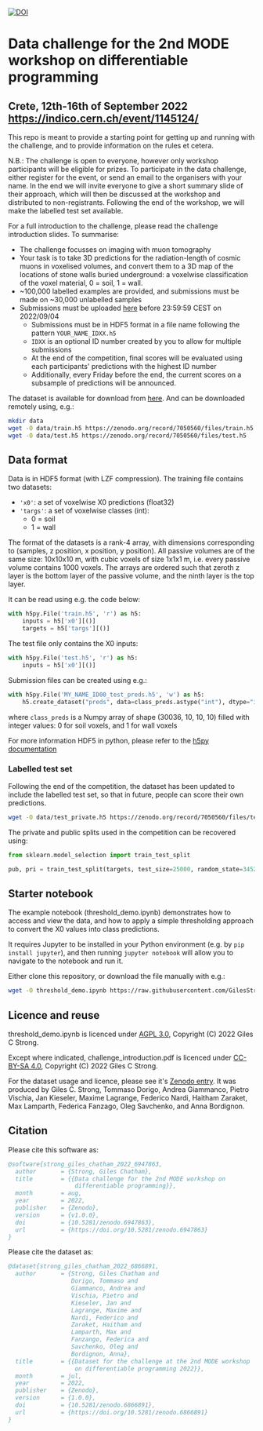 [![DOI](https://zenodo.org/badge/DOI/10.5281/zenodo.6947863.svg)](https://doi.org/10.5281/zenodo.6947863)

# Data challenge for the 2nd MODE workshop on differentiable programming

## Crete, 12th-16th of September 2022 https://indico.cern.ch/event/1145124/

This repo is meant to provide a starting point for getting up and running with the challenge, and to provide information on the rules et cetera.

N.B.: The challenge is open to everyone, however only workshop participants will be eligible for prizes. To participate in the data challenge, either register for the event, or send an email to the organisers with your name. In the end we will invite everyone to give a short summary slide of their approach, which will then be discussed at the workshop and distributed to non-registrants. Following the end of the workshop, we will make the labelled test set available.

For a full introduction to the challenge, please read the challenge introduction slides. To summarise:

- The challenge focusses on imaging with muon tomography
- Your task is to take 3D predictions for the radiation-length of cosmic muons in voxelised volumes, and convert them to a 3D map of the locations of stone walls buried underground: a voxelwise classification of the voxel material, 0 = soil, 1 = wall.
- ~100,000 labelled examples are provided, and submissions must be made on ~30,000 unlabelled samples
- Submissions must be uploaded [here](https://cernbox.cern.ch/index.php/s/ylsOYg9q7hcRk4l) before 23:59:59 CEST on 2022/09/04
    - Submissions must be in HDF5 format in a file name following the pattern `YOUR_NAME_IDXX.h5`
    - `IDXX` is an optional ID number created by you to allow for multiple submissions
    - At the end of the competition, final scores will be evaluated using each participants' predictions with the highest ID number
    - Additionally, every Friday before the end, the current scores on a subsample of predictions will be announced.

The dataset is available for download from [here](https://doi.org/10.5281/zenodo.7050560).
And can be downloaded remotely using, e.g.:

```bash
mkdir data
wget -O data/train.h5 https://zenodo.org/record/7050560/files/train.h5
wget -O data/test.h5 https://zenodo.org/record/7050560/files/test.h5    
```

## Data format

Data is in HDF5 format (with LZF compression). The training file contains two datasets:

- `'x0'`: a set of voxelwise X0 predictions (float32)
- `'targs'`: a set of voxelwise classes (int):
    - 0 = soil
    - 1 = wall

The format of the datasets is a rank-4 array, with dimensions corresponding to (samples, z position, x position, y position).
All passive volumes are of the same size: 10x10x10 m, with cubic voxels of size 1x1x1 m, i.e. every passive volume contains 1000 voxels.
The arrays are ordered such that zeroth z layer is the bottom layer of the passive volume, and the ninth layer is the top layer.

It can be read using e.g. the code below:

```python
with h5py.File('train.h5', 'r') as h5:
    inputs = h5['x0'][()]
    targets = h5['targs'][()]
```

The test file only contains the X0 inputs:

```python
with h5py.File('test.h5', 'r') as h5:
    inputs = h5['x0'][()]
```

Submission files can be created using e.g.:

```python
with h5py.File('MY_NAME_ID00_test_preds.h5', 'w') as h5:
    h5.create_dataset("preds", data=class_preds.astype("int"), dtype="int", compression='lzf')
```

where `class_preds` is a Numpy array of shape (30036, 10, 10, 10) filled with integer values: 0 for soil voxels, and 1 for wall voxels

For more information HDF5 in python, please refer to the [h5py documentation](https://docs.h5py.org/en/stable/)

### Labelled test set

Following the end of the competition, the dataset has been updated to include the labelled test set, so that in future, people can score their own predictions.

```bash
wget -O data/test_private.h5 https://zenodo.org/record/7050560/files/test_private.h5 
```

The private and public splits used in the competition can be recovered using:

```python
from sklearn.model_selection import train_test_split

pub, pri = train_test_split(targets, test_size=25000, random_state=3452, shuffle=True)
```

## Starter notebook

The example notebook (threshold_demo.ipynb) demonstrates how to access and view the data, and how to apply a simple thresholding approach to convert the X0 values into class predictions.

It requires Jupyter to be installed in your Python environment (e.g. by `pip install jupyter`), and then running `jupyter notebook` will allow you to navigate to the notebook and run it.

Either clone this repository, or download the file manually with e.g.:

```bash
wget -O threshold_demo.ipynb https://raw.githubusercontent.com/GilesStrong/mode_diffprog_22_challenge/main/threshold_demo.ipynb
```

## Licence and reuse

threshold_demo.ipynb is licenced under [AGPL 3.0](https://github.com/GilesStrong/mode_diffprog_22_challenge/blob/main/LICENSE), Copyright (C) 2022 Giles C Strong.

Except where indicated, challenge_introduction.pdf is licenced under [CC-BY-SA 4.0](https://creativecommons.org/licenses/by-sa/4.0/), Copyright (C) 2022 Giles C Strong.

For the dataset usage and licence, please see it's [Zenodo entry](https://doi.org/10.5281/zenodo.6866890). It was produced by Giles C. Strong, Tommaso Dorigo, Andrea Giammanco, Pietro Vischia, Jan Kieseler, Maxime Lagrange, Federico Nardi, Haitham Zaraket, Max Lamparth, Federica Fanzago, Oleg Savchenko, and Anna Bordignon.


## Citation

Please cite this software as:

```bibtex
@software{strong_giles_chatham_2022_6947863,
  author       = {Strong, Giles Chatham},
  title        = {{Data challenge for the 2nd MODE workshop on 
                   differentiable programming}},
  month        = aug,
  year         = 2022,
  publisher    = {Zenodo},
  version      = {v1.0.0},
  doi          = {10.5281/zenodo.6947863},
  url          = {https://doi.org/10.5281/zenodo.6947863}
}
```

Please cite the dataset as:

```bibtex
@dataset{strong_giles_chatham_2022_6866891,
  author       = {Strong, Giles Chatham and
                  Dorigo, Tommaso and
                  Giammanco, Andrea and
                  Vischia, Pietro and
                  Kieseler, Jan and
                  Lagrange, Maxime and
                  Nardi, Federico and
                  Zaraket, Haitham and
                  Lamparth, Max and
                  Fanzango, Federica and
                  Savchenko, Oleg and
                  Bordignon, Anna},
  title        = {{Dataset for the challenge at the 2nd MODE workshop 
                   on differentiable programming 2022}},
  month        = jul,
  year         = 2022,
  publisher    = {Zenodo},
  version      = {1.0.0},
  doi          = {10.5281/zenodo.6866891},
  url          = {https://doi.org/10.5281/zenodo.6866891}
}
```
